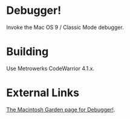 # Debugger!
Invoke the Mac OS 9 / Classic Mode debugger.

# Building
Use Metrowerks CodeWarrior 4.1.x.

# External Links
[The Macintosh Garden page for Debugger!](https://macintoshgarden.org/apps/debugger).
